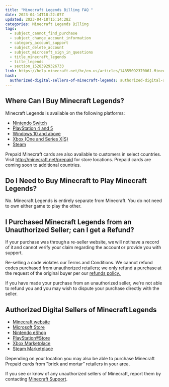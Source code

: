```yaml
---
title: "Minecraft Legends Billing FAQ "
date: 2023-04-14T18:22:07Z
updated: 2023-04-18T15:14:28Z
categories: Minecraft Legends Billing
tags:
  - subject_cannot_find_purchase
  - subject_change_account_information
  - category_account_support
  - subject_delete_account
  - subject_microsoft_sign_in_questions
  - title_minecraft_legends
  - title_legends
  - section_15283929326733
link: https://help.minecraft.net/hc/en-us/articles/14855092370061-Minecraft-Legends-Billing-FAQ
hash:
  authorized-digital-sellers-of-minecraft-legends: authorized-digital-sellers-of-minecraftlegends
---
```


## Where Can I Buy Minecraft Legends?

Minecraft Legends is available on the following platforms:

- [Nintendo Switch](https://www.nintendo.com/store/products/minecraft-legends-switch/)
- [PlayStation 4 and 5](https://store.playstation.com/en-us/product/UP4433-PPSA05509_00-8852642893808980)
- [Windows 10 and above](https://www.minecraft.net/en-us/about-legends)
- [Xbox (One and Series X\|S)](https://www.xbox.com/en-US/games/minecraft-legends)
- [Steam](https://store.steampowered.com/app/1928870/Minecraft_Legends/)

Prepaid Minecraft cards are also available to customers in select countries. Visit <http://minecraft.net/prepaid> for store locations. Prepaid cards are coming soon to additional countries.

## Do I Need to Buy Minecraft to Play Minecraft Legends?

No. Minecraft Legends is entirely separate from Minecraft. You do not need to own either game to play the other.

## I Purchased Minecraft Legends from an Unauthorized Seller; can I get a Refund?

If your purchase was through a re-seller website, we will not have a record of it and cannot verify your claim regarding the account or provide you with support. 

Re-selling a code violates our Terms and Conditions. We cannot refund codes purchased from unauthorized retailers; we only refund a purchase at the request of the original buyer per our [refunds policy. ](../General-Billing/Mojang-Studios-Refund-Policy.md)

If you have made your purchase from an unauthorized seller, we're not able to refund you and you may wish to dispute your purchase directly with the seller. 

## Authorized Digital Sellers of Minecraft Legends

- [Minecraft website](https://www.minecraft.net/en-us)
- [Microsoft Store](https://www.xbox.com/en-US/microsoft-store)
- [Nintendo eShop](https://store.nintendo.com/catalogsearch/result/?q=minecraft)
- [PlayStation®Store](https://store.playstation.com/en-us/latest?gclid=5ed84ffd6a40162af9282eb7482f3249&gclsrc=3p.ds&ds_rl=1288848&msclkid=5ed84ffd6a40162af9282eb7482f3249)
- [Xbox Marketplace](https://marketplace.xbox.com/en-US/)
- [Steam Marketplace](https://store.steampowered.com/)

Depending on your location you may also be able to purchase Minecraft Prepaid cards from "brick and mortar” retailers in your area. 

If you see or know of any unauthorized sellers of Minecraft, report them by contacting [Minecraft Support](https://aka.ms/Minecraft-Support).
